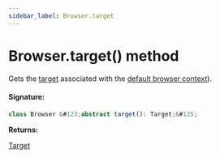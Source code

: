 ```yaml
---
sidebar_label: Browser.target
---
```


# Browser.target() method

Gets the [target](./puppeteer.target.md) associated with the [default browser context](./puppeteer.browser.defaultbrowsercontext.md)).

#### Signature:

```typescript
class Browser &#123;abstract target(): Target;&#125;
```

**Returns:**

[Target](./puppeteer.target.md)
